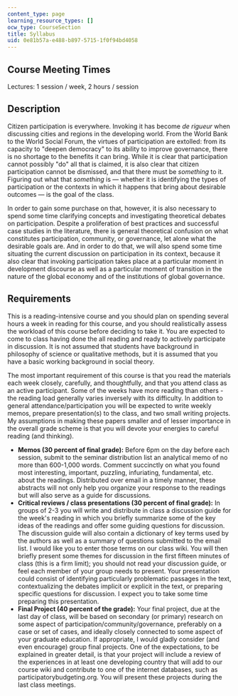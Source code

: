 ```yaml
---
content_type: page
learning_resource_types: []
ocw_type: CourseSection
title: Syllabus
uid: 0e81b57a-e488-b897-5715-1f0f94bd4058
---
```


Course Meeting Times
--------------------

Lectures: 1 session / week, 2 hours / session

Description
-----------

Citizen participation is everywhere. Invoking it has become _de rigueur_ when discussing cities and regions in the developing world. From the World Bank to the World Social Forum, the virtues of participation are extolled: from its capacity to "deepen democracy" to its ability to improve governance, there is no shortage to the benefits it can bring. While it is clear that participation cannot possibly "do" all that is claimed, it is also clear that citizen participation cannot be dismissed, and that there must be _something_ to it. Figuring out what that _something_ is — whether it is identifying the types of participation or the contexts in which it happens that bring about desirable outcomes — is the goal of the class.

In order to gain some purchase on that, however, it is also necessary to spend some time clarifying concepts and investigating theoretical debates on participation. Despite a proliferation of best practices and successful case studies in the literature, there is general theoretical confusion on what constitutes participation, community, or governance, let alone what the desirable goals are. And in order to do that, we will also spend some time situating the current discussion on participation in its context, because it also clear that invoking participation takes place at a particular moment in development discourse as well as a particular moment of transition in the nature of the global economy and of the institutions of global governance.

Requirements
------------

This is a reading-intensive course and you should plan on spending several hours a week in reading for this course, and you should realistically assess the workload of this course before deciding to take it. You are expected to come to class having done the all reading and ready to actively participate in discussion. It is not assumed that students have background in philosophy of science or qualitative methods, but it is assumed that you have a basic working background in social theory.

The most important requirement of this course is that you read the materials each week closely, carefully, and thoughtfully, and that you attend class as an active participant. Some of the weeks have more reading than others - the reading load generally varies inversely with its difficulty. In addition to general attendance/participation you will be expected to write weekly memos, prepare presentation(s) to the class, and two small writing projects. My assumptions in making these papers smaller and of lesser importance in the overall grade scheme is that you will devote your energies to careful reading (and thinking).

*   **Memos (30 percent of final grade):** Before 6pm on the day before each session, submit to the seminar distribution list an analytical memo of no more than 600-1,000 words. Comment succinctly on what you found most interesting, important, puzzling, infuriating, fundamental, etc. about the readings. Distributed over email in a timely manner, these abstracts will not only help you organize your response to the readings but will also serve as a guide for discussions.
*   **Critical reviews / class presentations (30 percent of final grade):** In groups of 2-3 you will write and distribute in class a discussion guide for the week's reading in which you briefly summarize some of the key ideas of the readings and offer some guiding questions for discussion. The discussion guide will also contain a dictionary of key terms used by the authors as well as a summary of questions submitted to the email list. I would like you to enter those terms on our class wiki. You will then briefly present some themes for discussion in the first fifteen minutes of class (this is a firm limit); you should not read your discussion guide, or feel each member of your group needs to present. Your presentation could consist of identifying particularly problematic passages in the text, contextualizing the debates implicit or explicit in the text, or preparing specific questions for discussion. I expect you to take some time preparing this presentation.
*   **Final Project (40 percent of the grade):** Your final project, due at the last day of class, will be based on secondary (or primary) research on some aspect of participation/community/governance, preferably on a case or set of cases, and ideally closely connected to some aspect of your graduate education. If appropriate, I would gladly consider (and even encourage) group final projects. One of the expectations, to be explained in greater detail, is that your project will include a review of the experiences in at least one developing country that will add to our course wiki and contribute to one of the internet databases, such as participatorybudgeting.org. You will present these projects during the last class meetings.